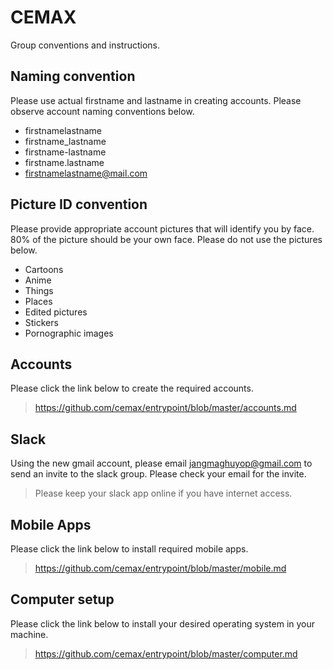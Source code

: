 # CEMAX 
Group conventions and instructions.

## Naming convention
Please use actual firstname and lastname in creating accounts.
Please observe account naming conventions below.

- firstnamelastname
- firstname_lastname
- firstname-lastname
- firstname.lastname
- firstnamelastname@mail.com

## Picture ID convention
Please provide appropriate account pictures that will identify you by face.
80% of the picture should be your own face.
Please do not use the pictures below.

- Cartoons
- Anime
- Things
- Places
- Edited pictures
- Stickers
- Pornographic images

## Accounts
Please click the link below to create the required accounts.
> https://github.com/cemax/entrypoint/blob/master/accounts.md

## Slack
Using the new gmail account, please email jangmaghuyop@gmail.com to
send an invite to the slack group. Please check your email for
the invite.
> Please keep your slack app online if you have internet access.

## Mobile Apps
Please click the link below to install required mobile apps.
> https://github.com/cemax/entrypoint/blob/master/mobile.md

## Computer setup
Please click the link below to install your desired operating
system in your machine.
> https://github.com/cemax/entrypoint/blob/master/computer.md
